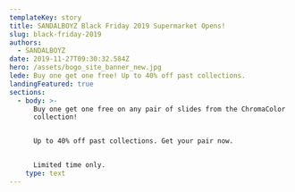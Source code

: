 ```yaml
---
templateKey: story
title: SANDALBOYZ Black Friday 2019 Supermarket Opens!
slug: black-friday-2019
authors:
  - SANDALBOYZ
date: 2019-11-27T09:30:32.584Z
hero: /assets/bogo_site_banner_new.jpg
lede: Buy one get one free! Up to 40% off past collections.
landingFeatured: true
sections:
  - body: >-
      Buy one get one free on any pair of slides from the ChromaColor
      collection!


      Up to 40% off past collections. Get your pair now.


      Limited time only.
    type: text
---
```


